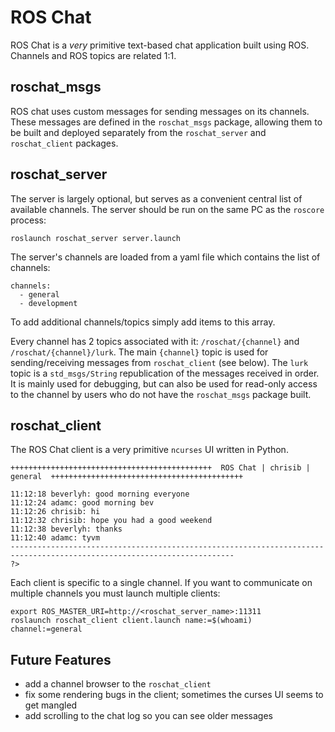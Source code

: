 ROS Chat
=========

ROS Chat is a _very_ primitive text-based chat application built using ROS.  Channels and ROS topics are related 1:1.


roschat_msgs
-------------

ROS chat uses custom messages for sending messages on its channels.  These messages are defined in the `roschat_msgs`
package, allowing them to be built and deployed separately from the `roschat_server` and `roschat_client` packages.


roschat_server
---------------

The server is largely optional, but serves as a convenient central list of available channels.  The server should be
run on the same PC as the `roscore` process:
```
roslaunch roschat_server server.launch
```

The server's channels are loaded from a yaml file which contains the list of channels:
```
channels:
  - general
  - development
```

To add additional channels/topics simply add items to this array.

Every channel has 2 topics associated with it: `/roschat/{channel}` and `/roschat/{channel}/lurk`.  The main `{channel}`
topic is used for sending/receiving messages from `roschat_client` (see below).  The `lurk` topic is a `std_msgs/String`
republication of the messages received in order.  It is mainly used for debugging, but can also be used for read-only
access to the channel by users who do not have the `roschat_msgs` package built.


roschat_client
---------------

The ROS Chat client is a very primitive `ncurses` UI written in Python.
```
+++++++++++++++++++++++++++++++++++++++++++++  ROS Chat | chrisib | general  +++++++++++++++++++++++++++++++++++++++++++

11:12:18 beverlyh: good morning everyone
11:12:24 adamc: good morning bev
11:12:26 chrisib: hi
11:12:32 chrisib: hope you had a good weekend
11:12:38 beverlyh: thanks
11:12:40 adamc: tyvm
------------------------------------------------------------------------------------------------------------------------
?>

```

Each client is specific to a single channel.  If you want to communicate on multiple channels you must launch
multiple clients:
```
export ROS_MASTER_URI=http://<roschat_server_name>:11311
roslaunch roschat_client client.launch name:=$(whoami) channel:=general
```


Future Features
----------------

- add a channel browser to the `roschat_client`
- fix some rendering bugs in the client; sometimes the curses UI seems to get mangled
- add scrolling to the chat log so you can see older messages
